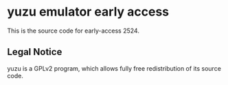 yuzu emulator early access
=============

This is the source code for early-access 2524.

## Legal Notice

yuzu is a GPLv2 program, which allows fully free redistribution of its source code.